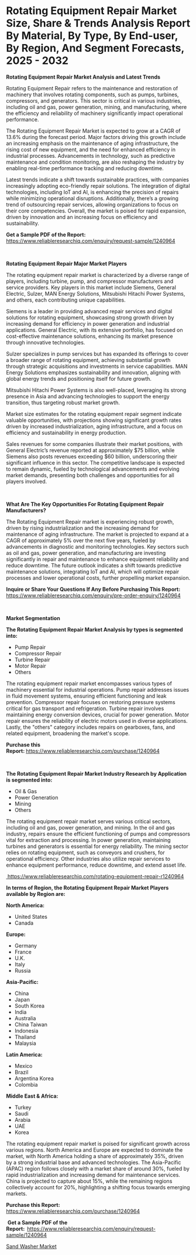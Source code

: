 <p><h1>Rotating Equipment Repair Market Size, Share & Trends Analysis Report By Material, By Type, By End-user, By Region, And Segment Forecasts, 2025 - 2032</h1></p><p><strong>Rotating Equipment Repair Market Analysis and Latest Trends</strong></p>
<p><p>Rotating Equipment Repair refers to the maintenance and restoration of machinery that involves rotating components, such as pumps, turbines, compressors, and generators. This sector is critical in various industries, including oil and gas, power generation, mining, and manufacturing, where the efficiency and reliability of machinery significantly impact operational performance.</p><p>The Rotating Equipment Repair Market is expected to grow at a CAGR of 13.6% during the forecast period. Major factors driving this growth include an increasing emphasis on the maintenance of aging infrastructure, the rising cost of new equipment, and the need for enhanced efficiency in industrial processes. Advancements in technology, such as predictive maintenance and condition monitoring, are also reshaping the industry by enabling real-time performance tracking and reducing downtime.</p><p>Latest trends indicate a shift towards sustainable practices, with companies increasingly adopting eco-friendly repair solutions. The integration of digital technologies, including IoT and AI, is enhancing the precision of repairs while minimizing operational disruptions. Additionally, there’s a growing trend of outsourcing repair services, allowing organizations to focus on their core competencies. Overall, the market is poised for rapid expansion, driven by innovation and an increasing focus on efficiency and sustainability.</p></p>
<p><strong>Get a Sample PDF of the Report:&nbsp;</strong> <a href="https://www.reliableresearchiq.com/enquiry/request-sample/1240964?utm_campaign=2843&utm_medium=2&utm_source=Github&utm_content=ia&utm_term=10042025&utm_id=rotating-equipment-repair">https://www.reliableresearchiq.com/enquiry/request-sample/1240964</a></p>
<p>&nbsp;</p>
<p><strong>Rotating Equipment Repair Major Market Players</strong></p>
<p><p>The rotating equipment repair market is characterized by a diverse range of players, including turbine, pump, and compressor manufacturers and service providers. Key players in this market include Siemens, General Electric, Sulzer, MAN Energy Solutions, Mitsubishi Hitachi Power Systems, and others, each contributing unique capabilities.</p><p>Siemens is a leader in providing advanced repair services and digital solutions for rotating equipment, showcasing strong growth driven by increasing demand for efficiency in power generation and industrial applications. General Electric, with its extensive portfolio, has focused on cost-effective maintenance solutions, enhancing its market presence through innovative technologies. </p><p>Sulzer specializes in pump services but has expanded its offerings to cover a broader range of rotating equipment, achieving substantial growth through strategic acquisitions and investments in service capabilities. MAN Energy Solutions emphasizes sustainability and innovation, aligning with global energy trends and positioning itself for future growth.</p><p>Mitsubishi Hitachi Power Systems is also well-placed, leveraging its strong presence in Asia and advancing technologies to support the energy transition, thus targeting robust market growth. </p><p>Market size estimates for the rotating equipment repair segment indicate valuable opportunities, with projections showing significant growth rates driven by increased industrialization, aging infrastructure, and a focus on efficiency and sustainability in energy production. </p><p>Sales revenues for some companies illustrate their market positions, with General Electric’s revenue reported at approximately $75 billion, while Siemens also posts revenues exceeding $60 billion, underscoring their significant influence in this sector. The competitive landscape is expected to remain dynamic, fueled by technological advancements and evolving market demands, presenting both challenges and opportunities for all players involved.</p></p>
<p>&nbsp;</p>
<p><strong>What Are The Key Opportunities For Rotating Equipment Repair Manufacturers?</strong></p>
<p><p>The Rotating Equipment Repair market is experiencing robust growth, driven by rising industrialization and the increasing demand for maintenance of aging infrastructure. The market is projected to expand at a CAGR of approximately 5% over the next five years, fueled by advancements in diagnostic and monitoring technologies. Key sectors such as oil and gas, power generation, and manufacturing are investing significantly in repair and maintenance to enhance equipment reliability and reduce downtime. The future outlook indicates a shift towards predictive maintenance solutions, integrating IoT and AI, which will optimize repair processes and lower operational costs, further propelling market expansion.</p></p>
<p><strong>Inquire or Share Your Questions If Any Before Purchasing This Report:</strong> <a href="https://www.reliableresearchiq.com/enquiry/pre-order-enquiry/1240964?utm_campaign=2843&utm_medium=2&utm_source=Github&utm_content=ia&utm_term=10042025&utm_id=rotating-equipment-repair">https://www.reliableresearchiq.com/enquiry/pre-order-enquiry/1240964</a></p>
<p>&nbsp;</p>
<p><strong>Market Segmentation</strong></p>
<p><strong>The Rotating Equipment Repair Market Analysis by types is segmented into:</strong></p>
<p><ul><li>Pump Repair</li><li>Compressor Repair</li><li>Turbine Repair</li><li>Motor Repair</li><li>Others</li></ul></p>
<p><p>The rotating equipment repair market encompasses various types of machinery essential for industrial operations. Pump repair addresses issues in fluid movement systems, ensuring efficient functioning and leak prevention. Compressor repair focuses on restoring pressure systems critical for gas transport and refrigeration. Turbine repair involves maintaining energy conversion devices, crucial for power generation. Motor repair ensures the reliability of electric motors used in diverse applications. Lastly, the "others" category includes repairs on gearboxes, fans, and related equipment, broadening the market's scope.</p></p>
<p><strong>Purchase this Report:&nbsp;</strong><a href="https://www.reliableresearchiq.com/purchase/1240964?utm_campaign=2843&utm_medium=2&utm_source=Github&utm_content=ia&utm_term=10042025&utm_id=rotating-equipment-repair">https://www.reliableresearchiq.com/purchase/1240964</a></p>
<p>&nbsp;</p>
<p><strong>The Rotating Equipment Repair Market Industry Research by Application is segmented into:</strong></p>
<p><ul><li>Oil & Gas</li><li>Power Generation</li><li>Mining</li><li>Others</li></ul></p>
<p><p>The rotating equipment repair market serves various critical sectors, including oil and gas, power generation, and mining. In the oil and gas industry, repairs ensure the efficient functioning of pumps and compressors vital for extraction and processing. In power generation, maintaining turbines and generators is essential for energy reliability. The mining sector relies on rotating equipment, such as conveyors and crushers, for operational efficiency. Other industries also utilize repair services to enhance equipment performance, reduce downtime, and extend asset life.</p></p>
<p><a href="https://www.reliableresearchiq.com/rotating-equipment-repair-r1240964?utm_campaign=2843&utm_medium=2&utm_source=Github&utm_content=ia&utm_term=10042025&utm_id=rotating-equipment-repair">&nbsp;https://www.reliableresearchiq.com/rotating-equipment-repair-r1240964</a></p>
<p><strong>In terms of Region, the Rotating Equipment Repair Market Players available by Region are:</strong></p>
<p>
    <p> <strong> North America: </strong>
        <ul>
            <li>United States</li>
            <li>Canada</li>
        </ul>
        </p> 
    <p> <strong> Europe: </strong>
        <ul>
            <li>Germany</li>
            <li>France</li>
            <li>U.K.</li>
            <li>Italy</li>
            <li>Russia</li>
        </ul>
        </p> 
    <p> <strong> Asia-Pacific: </strong>
        <ul>
            <li>China</li>
            <li>Japan</li>
            <li>South Korea</li>
            <li>India</li>
            <li>Australia</li>
            <li>China Taiwan</li>
            <li>Indonesia</li>
            <li>Thailand</li>
            <li>Malaysia</li>
        </ul>
        </p> 
    <p> <strong> Latin America: </strong>
        <ul>
            <li>Mexico</li>
            <li>Brazil</li>
            <li>Argentina Korea</li>
            <li>Colombia</li>
        </ul>
        </p> 
    <p> <strong> Middle East & Africa: </strong>
        <ul>
            <li>Turkey</li>
            <li>Saudi</li>
            <li>Arabia</li>
            <li>UAE</li>
            <li>Korea</li>
        </ul>
    </p>
    </p>
<p><p>The rotating equipment repair market is poised for significant growth across various regions. North America and Europe are expected to dominate the market, with North America holding a share of approximately 35%, driven by a strong industrial base and advanced technologies. The Asia-Pacific (APAC) region follows closely with a market share of around 30%, fueled by rapid industrialization and increasing demand for maintenance services. China is projected to capture about 15%, while the remaining regions collectively account for 20%, highlighting a shifting focus towards emerging markets.</p></p>
<p><strong>Purchase this Report: </strong><a href="https://www.reliableresearchiq.com/purchase/1240964?utm_campaign=2843&utm_medium=2&utm_source=Github&utm_content=ia&utm_term=10042025&utm_id=rotating-equipment-repair">https://www.reliableresearchiq.com/purchase/1240964</a></p>
<p>&nbsp;<strong>Get a Sample PDF of the Report:&nbsp;&nbsp;</strong><a href="https://www.reliableresearchiq.com/enquiry/request-sample/1240964?utm_campaign=2843&utm_medium=2&utm_source=Github&utm_content=ia&utm_term=10042025&utm_id=rotating-equipment-repair">https://www.reliableresearchiq.com/enquiry/request-sample/1240964</a></p>
<p><strong></strong></p>
<p><p><a href="https://github.com/cavushjla/Market-Research-Report-List-1/blob/main/sand-washer-market.md?utm_campaign=2843&utm_medium=2&utm_source=Github&utm_content=ia&utm_term=10042025&utm_id=rotating-equipment-repair">Sand Washer Market</a></p></p>